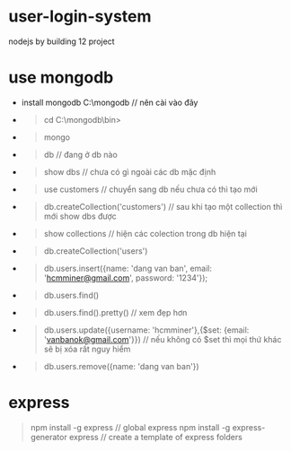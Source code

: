 # user-login-system
nodejs by building 12 project

# use mongodb 
* install mongodb C:\mongodb // nên cài vào đây
* > cd C:\mongodb\bin> 
* > mongo
* > db // đang ở db nào
* > show dbs // chưa có gì ngoài các db mặc định
* > use customers // chuyển sang db nếu chưa có thì tạo mới
* > db.createCollection('customers') // sau khi tạo một collection thì mới show dbs được 
* > show collections // hiện các colection trong db hiện tại
* > db.createCollection('users')
* > db.users.insert({name: 'dang van ban', email: 'hcmminer@gmail.com', password: '1234'});
* > db.users.find()
* > db.users.find().pretty() // xem đẹp hơn
* > db.users.update({username: 'hcmminer'},{$set: {email: 'vanbanok@gmail.com'}}) // nếu không có $set thì mọi thứ khác sẽ bị xóa rất nguy hiểm
* > db.users.remove({name: 'dang van ban'}) 
# express
> npm install -g express // global express
> npm install -g express-generator
> express // create a template of express folders